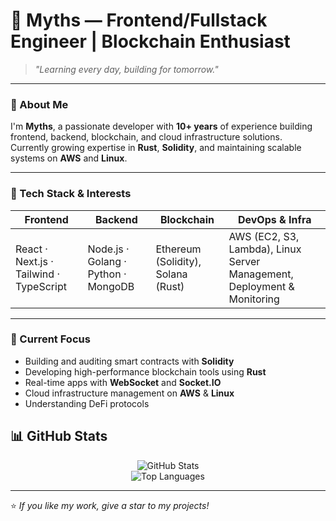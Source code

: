 # 🌟 Myths — Frontend/Fullstack Engineer | Blockchain Enthusiast  

> *"Learning every day, building for tomorrow."*

---

### 👋 About Me

I'm **Myths**, a passionate developer with **10+ years** of experience building frontend, backend, blockchain, and cloud infrastructure solutions.  
Currently growing expertise in **Rust**, **Solidity**, and maintaining scalable systems on **AWS** and **Linux**.

---

### 🚀 Tech Stack & Interests

| Frontend                 | Backend               | Blockchain                 | DevOps & Infra            |
| ------------------------ | --------------------- | -------------------------- | ------------------------- |
| React · Next.js · Tailwind · TypeScript | Node.js · Golang · Python · MongoDB | Ethereum (Solidity), Solana (Rust) | AWS (EC2, S3, Lambda), Linux Server Management, Deployment & Monitoring |

---

### 🎯 Current Focus

- Building and auditing smart contracts with **Solidity**  
- Developing high-performance blockchain tools using **Rust**  
- Real-time apps with **WebSocket** and **Socket.IO**  
- Cloud infrastructure management on **AWS** & **Linux** 
- Understanding DeFi protocols
  
## 📊 GitHub Stats  
<div align="center">

![GitHub Stats](https://github-readme-stats.vercel.app/api?username=coldhurt&show_icons=true&theme=radical)  
![Top Languages](https://github-readme-stats.vercel.app/api/top-langs/?username=coldhurt&layout=compact&theme=radical)  

</div>

---

⭐ _If you like my work, give a star to my projects!_
